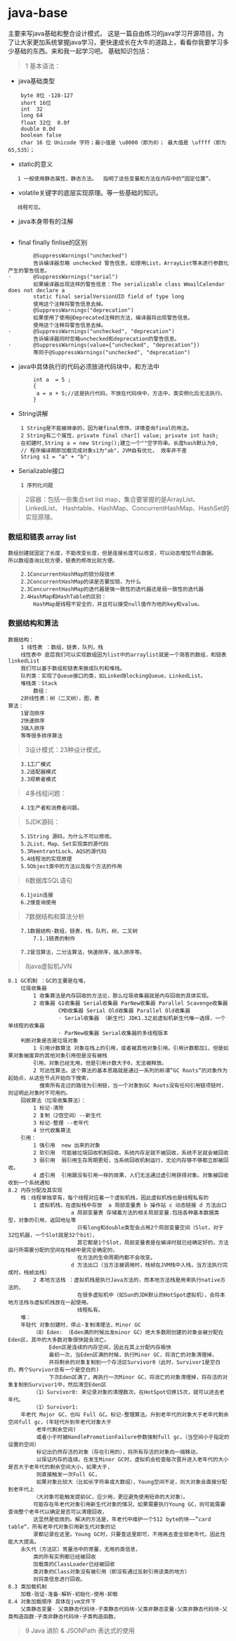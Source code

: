 # java-base
主要来写java基础和整合设计模式，
这是一篇自由练习的java学习开源项目，为了让大家更加系统掌握java学习，更快速成长在大牛的道路上，看看你我要学习多少基础的东西。来和我一起学习吧。 基础知识包括：

> 1 基本语法： 
+   java基础类型
```
    byte 8位 -128-127
    short 16位
    int  32
    long 64
    float 32位  0.0f
    double 0.0d
    boolean false
    char 16 位 Unicode 字符；最小值是 \u0000（即为0）； 最大值是 \uffff（即为65,535）；
```
+	static的意义
``` 
   1 一般使用静态属性，静态方法。  指明了这些变量和方法在内存中的“固定位置”。 
```
+	volatile关键字的底层实现原理。等一些基础的知识。 
```
   线程可见。
```
+	java本身带有的注解
```
```
+   final finally finlise的区别
```
		@SuppressWarnings("unchecked")
		告诉编译器忽略 unchecked 警告信息，如使用List，ArrayList等未进行参数化产生的警告信息。
·   	@SuppressWarnings("serial")
		如果编译器出现这样的警告信息：The serializable class WmailCalendar does not declare a 
		static final serialVersionUID field of type long
		使用这个注释将警告信息去掉。
·   	@SuppressWarnings("deprecation")
		如果使用了使用@Deprecated注释的方法，编译器将出现警告信息。
		使用这个注释将警告信息去掉。
·   	@SuppressWarnings("unchecked", "deprecation")
		告诉编译器同时忽略unchecked和deprecation的警告信息。
·   	@SuppressWarnings(value={"unchecked", "deprecation"})
		等同于@SuppressWarnings("unchecked", "deprecation")
```
+   java中具体执行的代码必须放进代码块中，和方法中
```
		int a  = 5 ;
		{ 
		 a = a + 5;//这是执行代码，不放在代码块中，方法中，类实例化后无法执行。
		}
```
+   String讲解
```
    1 String是不能被继承的，因为被final修饰，详情查询final的用法。
    2 String有二个属性，private final char[] value; private int hash;
    在初建时,String a = new String();建立一个""空字符串。长度hash默认为0,
    // 程序编译期即加载完成对象s1为"ab"，JVM自有优化， 效率并不差
    String s1 = "a" + "b";  
```
+   Serializable接口
```
    1 序列化问题
```

>   2容器：包括一些集合set list map，集合要掌握的是ArrayList、LinkedList、
	Hashtable、HashMap、ConcurrentHashMap、HashSet的实现原理。 
###  数组和链表 array list
```
数组创建就固定了长度，不能改变长度，但是连接长度可以改变，可以动态增加节点数据。
所以数组查询比较方便，链表的修改比较方便。
```
		2.1ConcurrentHashMap的锁分段技术 
		2.2ConcurrentHashMap的读是否要加锁，为什么 
		2.3ConcurrentHashMap的迭代器是强一致性的迭代器还是弱一致性的迭代器 
		2.4HashMap和HashTable的区别：
		    HashMap是线程不安全的，并且可以接受null值作为他的key和value。
### 数据结构和算法
```
数据结构：
	1 线性表 ：数组，链表，队列，栈
	线性表中 底层我们可以实现数组因为list中的arraylist就是一个简答的数组，和链表linkedList
	我们可以基于数组和链表来做成队列和堆栈。
	队列类：实现了Queue接口的类，如LinkedBlockingQueue，LinkedList。
	堆栈类：Stack
		数组：
	2非线性表：树（二叉树），图，表
算法：
	1冒泡排序
	2快速排序
	3插入排序
	等等很多排序算法	
```
> 3设计模式：23种设计模式。
 
		3.1工厂模式 
		3.2适配器模式 
		3.3观察者模式 
> 4多线程问题：
 
		4.1生产者和消费者问题。
		
> 5JDK源码： 

		5.1String 源码，为什么不可以修改。 
		5.2List、Map、Set实现类的源代码 
		5.3ReentrantLock、AQS的源代码 
		5.4线程池的实现原理 
		5.5Object类中的方法以及每个方法的作用 
		
> 6数据库SQL语句 

		6.1join连接 
		6.2慢查询使用 
		
> 7数据结构和算法分析 

		7.1数据结构-数组，链表，栈，队列，树，二叉树
			7.1.1链表的制作
		
		7.2冒泡算法，二分法算法，快速排序，插入排序等。 
			
> 8java虚拟机JVN

    8.1 GC机制 ：GC的主要是在堆，
        垃圾收集器
            1 收集算法是内存回收的方法论，那么垃圾收集器就是内存回收的具体实现。
            2 收集器 G1收集器 Serial收集器 ParNew收集器 Parallel Scavenge收集器 
                    CMD收集器 Serial Old收集器 Parallel Old收集器
                    · Serial收集器 （新生代）JDK1.3之前虚拟机新生代唯一选择，一个单线程的收集器
                    · ParNew收集器 Serial收集器的多线程版本
        判断对象是否是垃圾对象
            1 引用计数算法 对象在栈上的引用，或者被其他对象引用。引用计数都加1，但是如果对象被废弃的其他对象引用但是没有被栈
            引用，对象已经无用，但是引用计数大于0，无法被释放。
            2 可达性算法。这个算法的基本思路就是通过一系列的称谓“GC Roots”的对象作为起始点，从这些节点开始向下搜索，
              搜索所有走过的路径为引用链，当一个对象到GC Roots没有任何引用链项链时，则证明此对象时不可用的。
        回收算法（垃圾收集算法）：
            1 标记-清除
            2 复制（2倍空间）--新生代
            3 标记-整理 --老年代
            4 分代收集算法
        引用：
            1 强引用  new 出来的对象
            2 软引用  可能被垃圾回收机制回收。系统内存足就不被回收，系统不足就会被回收
            3 弱引用  弱引用生存周期更短，当系统回收机制运行，无论内存够不够都立即被回收。
            4 虚引用  引用跟没有引用一样的效果，人们无法通过虚引用获得对象。对象被回收收到一个系统通知
	8.2 内存分配及其实现 
	    栈：线程单独享有，每个线程对应着一个虚拟机栈，因此虚拟机栈也是线程私有的
	        1 虚拟机栈，在虚拟栈中存放  a 局部变量表 b 操作站 c 动态链接 d 方法出口
	                    a 局部变量表 存储着方法的相关局部变量.包括各种基本数据类型，对象的引用，返回地址等
	                      只有long和double类型会占用2个局部变量空间（Slot，对于32位机器，一个Slot就是32个bit），
	                      其它都是1个Slot，局部变量表是在编译时就已经确定好的，方法运行所需要分配的空间在栈帧中是完全确定的，
	                      在方法的生命周期内都不会改变。
	                    d 方法出口（当方法被调用时，栈帧在JVM栈中入栈，当方法执行完成时，栈帧出栈）
	        2 本地方法栈 ：虚拟机栈是执行Java方法的，而本地方法栈是用来执行native方法的，
	                      在很多虚拟机中（如Sun的JDK默认的HotSpot虚拟机），会将本地方法栈与虚拟机栈放在一起使用。
	                      线程私有。
	    堆：
	    年轻代 对象创建时，停止-复制清理法，Minor GC
	        （8）Eden: （Eden满的时候出发minor GC）绝大多数刚创建的对象会被分配在Eden区，其中的大多数对象很快就会消亡。
	             Eden区是连续的内存空间，因此在其上分配内存极快
	             最初一次，当Eden区满的时候，执行Minor GC，将消亡的对象清理掉，
	             并将剩余的对象复制到一个存活区Survivor0（此时，Survivor1是空白的，两个Survivor总有一个是空白的)
	             下次Eden区满了，再执行一次Minor GC，将消亡的对象清理掉，将存活的对象复制到Survivor1中，然后清空Eden区
	        （1）Survivor0: 来记录对象的清理数次。在HotSpot切换15次，就可以进去老年代。
	        （1）Survivor1:
        年老代 Major GC，也叫 Full GC。标记-整理算法。升到老年代的对象大于老年代剩余空间full gc，(年轻代升到年老代对象大于
             老年代剩余空间)
             或者小于时被HandlePromotionFailure参数强制full gc，（当空间小于指定的设置的空间）
             标记出仍然存活的对象（存在引用的），将所有存活的对象向一端移动，
             以保证内存的连续。在发生Minor GC时，虚拟机会检查每次晋升进入老年代的大小是否大于老年代的剩余空间大小，如果大于，
             则直接触发一次Full GC，
             如果对象比较大（比如长字符串或大数组），Young空间不足，则大对象会直接分配到老年代上
            （大对象可能触发提前GC，应少用，更应避免使用短命的大对象）。
            可能存在年老代对象引用新生代对象的情况，如果需要执行Young GC，则可能需要查询整个老年代以确定是否可以清理回收，
            这显然是低效的。解决的方法是，年老代中维护一个512 byte的块——”card table“，所有老年代对象引用新生代对象的记
            录都记录在这里。Young GC时，只要查这里即可，不用再去查全部老年代，因此性能大大提高。
        永久代（方法区）常量池中的常量，无用的类信息，
            类的所有实例都已经被回收
            加载类的ClassLoader已经被回收
            类对象的Class对象没有被引用（即没有通过反射引用该类的地方）
            则将类信息进行回收。
	8.3 类加载机制
	    加载-验证-准备-解析-初始化-使用-卸载
	8.4 对象加载顺序 具体在jvm文件下
	    父类静态变量- 父类静态代码块-子类静态代码块-父类非静态变量-父类非静态代码块-父类构造函数-子类非静态代码块-子类构造函数。

> 9 Java 进阶 & JSONPath 表达式的使用
